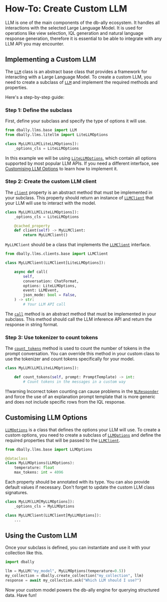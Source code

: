# How-To: Create Custom LLM

LLM is one of the main components of the db-ally ecosystem. It handles all interactions with the selected Large Language Model. It is used for operations like view selection, IQL generation and natural language response generation, therefore it is essential to be able to integrate with any LLM API you may encounter.

## Implementing a Custom LLM

The [`LLM`](../../reference/llms/index.md#dbally.llms.base.LLM) class is an abstract base class that provides a framework for interacting with a Large Language Model. To create a custom LLM, you need to create a subclass of [`LLM`](../../reference/llms/index.md#dbally.llms.base.LLM) and implement the required methods and properties.

Here's a step-by-step guide:

### Step 1: Define the subclass

First, define your subclass and specify the type of options it will use.

```python
from dbally.llms.base import LLM
from dbally.llms.litellm import LiteLLMOptions

class MyLLM(LLM[LiteLLMOptions]):
    _options_cls = LiteLLMOptions
```

In this example we will be using [`LiteLLMOptions`](../../reference/llms/litellm.md#dbally.llms.clients.litellm.LiteLLMOptions), which contain all options supported by most popular LLM APIs. If you need a different interface, see [Customising LLM Options](#customising-llm-options) to learn how to implement it.

### Step 2: Create the custom LLM client

The [`client`](../../reference/llms/index.md#dbally.llms.base.LLM.client) property is an abstract method that must be implemented in your subclass. This property should return an instance of [`LLMClient`](../../reference/llms/index.md#dbally.llms.clients.base.LLMClient) that your LLM will use to interact with the model.

```python
class MyLLM(LLM[LiteLLMOptions]):
    _options_cls = LiteLLMOptions

    @cached_property
    def client(self) -> MyLLMClient:
        return MyLLMClient()
```

`MyLLMClient` should be a class that implements the [`LLMClient`](../../reference/llms/index.md#dbally.llms.clients.base.LLMClient) interface.

```python
from dbally.llms.clients.base import LLMClient

class MyLLMClient(LLMClient[LiteLLMOptions]):

    async def call(
        self,
        conversation: ChatFormat,
        options: LiteLLMOptions,
        event: LLMEvent,
        json_mode: bool = False,
    ) -> str:
        # Your LLM API call
```

The [`call`](../../reference/llms/index.md#dbally.llms.clients.base.LLMClient.call) method is an abstract method that must be implemented in your subclass. This method should call the LLM inference API and return the response in string format.

### Step 3: Use tokenizer to count tokens

The [`count_tokens`](../../reference/llms/index.md#dbally.llms.base.LLM.count_tokens) method is used to count the number of tokens in the prompt conversation. You can override this method in your custom class to use the tokenizer and count tokens specifically for your model.

```python
class MyLLM(LLM[LiteLLMOptions]):

    def count_tokens(self, prompt: PromptTemplate) -> int:
        # Count tokens in the messages in a custom way
```
!!!warning
    Incorrect token counting can cause problems in the [`NLResponder`](../../reference/nl_responder.md#dbally.nl_responder.nl_responder.NLResponder) and force the use of an explanation prompt template that is more generic and does not include specific rows from the IQL response.

## Customising LLM Options

[`LLMOptions`](../../reference/llms/index.md#dbally.llms.clients.base.LLMOptions) is a class that defines the options your LLM will use. To create a custom options, you need to create a subclass of [`LLMOptions`](../../reference/llms/index.md#dbally.llms.clients.base.LLMOptions) and define the required properties that will be passed to the [`LLMClient`](../../reference/llms/index.md#dbally.llms.clients.base.LLMClient).

```python
from dbally.llms.base import LLMOptions

@dataclass
class MyLLMOptions(LLMOptions):
    temperature: float
    max_tokens: int = 4096
```

Each property should be annotated with its type. You can also provide default values if necessary. Don't forget to update the custom LLM class signatures.

```python
class MyLLM(LLM[MyLLMOptions]):
    _options_cls = MyLLMOptions

class MyLLMClient(LLMClient[MyLLMOptions]):
    ...
```

## Using the Custom LLM

Once your subclass is defined, you can instantiate and use it with your collection like this.

```python
import dbally

llm = MyLLM("my_model", MyLLMOptions(temperature=0.5))
my_collection = dbally.create_collection("my_collection", llm)
response = await my_collection.ask("Which LLM should I use?")
```

Now your custom model powers the db-ally engine for querying structured data. Have fun!
